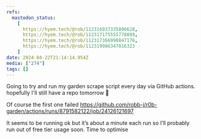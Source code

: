 ```yaml
---
refs:
  mastodon_status:
    [
      https://hyem.tech/@rob/112316937335806628,
      https://hyem.tech/@rob/112317175555778089,
      https://hyem.tech/@rob/112317366990847176,
      https://hyem.tech/@rob/112319986347816323
    ]
date: 2024-04-22T21:14:14.954Z
media: ["274"]
tags: []
---
```


Going to try and run my garden scrape script every day via GitHub actions. hopefully I'll still have a repo tomorrow 🤞

Of course the first one failed https://github.com/robb-j/r0b-garden/actions/runs/8791582122/job/24126121697





It seems to be running ok but it’s about a minute each run so I’ll probably run out of free tier usage soon. Time to optimise
